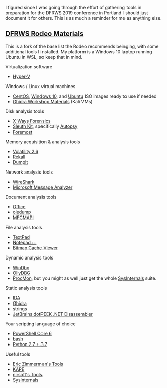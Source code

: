I figured since I was going through the effort of gathering tools in preparation for the DFRWS 2019 
conference in Portland I should just document it for others. This is as much a reminder for me as 
anything else.

## [DFRWS Rodeo Materials](https://www.dfrws.rodeo/about/)

This is a fork of the base list the Rodeo recommends beinging, with some additional tools I 
installed. My platform is a Windows 10 laptop running Ubuntu in WSL, so keep that in mind.

Virtualization software
* [Hyper-V](https://docs.microsoft.com/en-us/virtualization/hyper-v-on-windows/quick-start/enable-hyper-v)

Windows / Linux virtual machines
* [CentOS](https://wiki.centos.org/Download), [Windows 10](https://www.microsoft.com/en-us/software-download/windows10), and [Ubuntu](https://ubuntu.com/download/desktop) ISO images ready to use if needed
* [Ghidra Workshop Materials](https://drive.google.com/drive/folders/1oVPWllJoBDjhwl8qxAMvZzSoxgYFzc-0) (Kali VMs)

Disk analysis tools
* [X-Ways Forensics](https://www.x-ways.net/forensics/index-m.html)
* [Sleuth Kit](https://www.sleuthkit.org/), specifically [Autopsy](https://www.sleuthkit.org/autopsy/download.php)
* [Foremost](http://foremost.sourceforge.net/)

Memory acquisition & analysis tools
* [Volatility 2.6](https://www.volatilityfoundation.org/26)
* [Rekall](http://www.rekall-forensic.com/)
* [DumpIt](https://www.comae.com/)

Network analysis tools
* [WireShark](https://www.wireshark.org/download.html)
* [Microsoft Message Analyzer](https://www.microsoft.com/en-us/download/details.aspx?id=44226)

Document analysis tools
* [Office](https://products.office.com/en-us/products?rtc=1)
* [oledump](https://blog.didierstevens.com/programs/oledump-py/)
* [MFCMAPI](https://github.com/stephenegriffin/mfcmapi)

File analysis tools
* [TextPad](https://www.textpad.com/download/index.html)
* [Notepad++](https://notepad-plus-plus.org/download/)
* [Bitmap Cache Viewer](https://github.com/0xTowel/BMC-Viewer-Backup)

Dynamic analysis tools
* [WinDbg](https://docs.microsoft.com/en-us/windows-hardware/drivers/debugger/debugger-download-tools)
* [OllyDBG](http://www.ollydbg.de/download.htm)
* [ProcMon](https://docs.microsoft.com/en-us/sysinternals/downloads/procmon), but you might as well just get the whole [SysInternals](https://docs.microsoft.com/en-us/sysinternals/) suite.

Static analysis tools
* [IDA](https://www.hex-rays.com/products/ida/)
* [Ghidra](https://ghidra-sre.org/)
* strings
* [JetBrains dotPEEK .NET Disassembler](https://www.jetbrains.com/decompiler/)

Your scripting language of choice
* [PowerShell Core 6](https://github.com/PowerShell/PowerShell)
* [bash](https://en.wikipedia.org/wiki/Bash_(Unix_shell))
* [Python 2.7 + 3.7](https://www.python.org/downloads/)

Useful tools
* [Eric Zimmerman's Tools](https://ericzimmerman.github.io/#!index.md)
* [KAPE](https://learn.duffandphelps.com/kape?utm_campaign=2019_cyberitbn-KAPE-launch&utm_source=kroll&utm_medium=referral&utm_term=kape-launch-blog-post)
* [nirsoft's Tools](https://www.nirsoft.net/)
* [SysInternals](https://docs.microsoft.com/en-us/sysinternals/)
